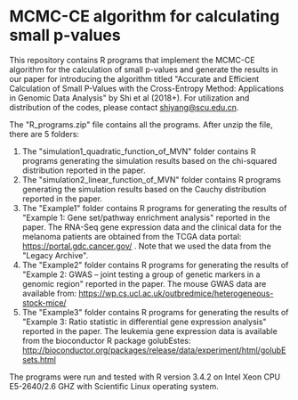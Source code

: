 # MCMC-CE algorithm for calculating small p-values
This repository contains R programs that implement the MCMC-CE algorithm for the calculation of small p-values and generate the results in our paper for introducing the algorithm titled "Accurate and Efficient Calculation of Small P-Values with the Cross-Entropy Method: Applications in Genomic Data Analysis" by Shi et al (2018+). For utilization and distribution of the codes, please contact shiyang@scu.edu.cn.

The "R_programs.zip" file contains all the programs. After unzip the file, there are 5 folders:
1. The "simulation1_quadratic_function_of_MVN" folder contains R programs generating the simulation results based on the chi-squared distribution reported in the paper.
2. The "simulation2_linear_function_of_MVN" folder contains R programs generating the simulation results based on the Cauchy distribution reported in the paper.
3. The "Example1" folder contains R programs for generating the results of "Example 1: Gene set/pathway enrichment analysis" reported in the paper. The RNA-Seq gene expression data and the clinical data for the melanoma patients are obtained from the TCGA data portal: https://portal.gdc.cancer.gov/ . Note that we used the data from the "Legacy Archive".
4. The "Example2" folder contains R programs for generating the results of "Example 2: GWAS – joint testing a group of genetic markers in a genomic region" reported in the paper. The mouse GWAS data are available from: https://wp.cs.ucl.ac.uk/outbredmice/heterogeneous-stock-mice/
5. The "Example3" folder contains R programs for generating the results of "Example 3: Ratio statistic in differential gene expression analysis" reported in the paper. The leukemia gene expression data is available from the bioconductor R package golubEstes: http://bioconductor.org/packages/release/data/experiment/html/golubEsets.html

The programs were run and tested with R version 3.4.2 on Intel Xeon CPU E5-2640/2.6 GHZ with Scientific Linux operating system.
